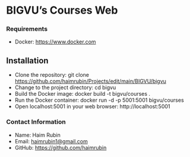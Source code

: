 # BIGVU’s Courses Web

### Requirements
* Docker: https://www.docker.com

## Installation
* Clone the repository:
    git clone https://github.com/haimrubin/Projects/edit/main/BIGVU/bigvu
* Change to the project directory:
    cd bigvu
* Build the Docker image:
    docker build -t bigvu/courses .
* Run the Docker container:
    docker run -d -p 5001:5001 bigvu/courses
* Open localhost:5001 in your web browser:
    http://localhost:5001

### Contact Information
* Name: Haim Rubin
* Email: haimrubin1@gmail.com
* GitHub: https://github.com/haimrubin
